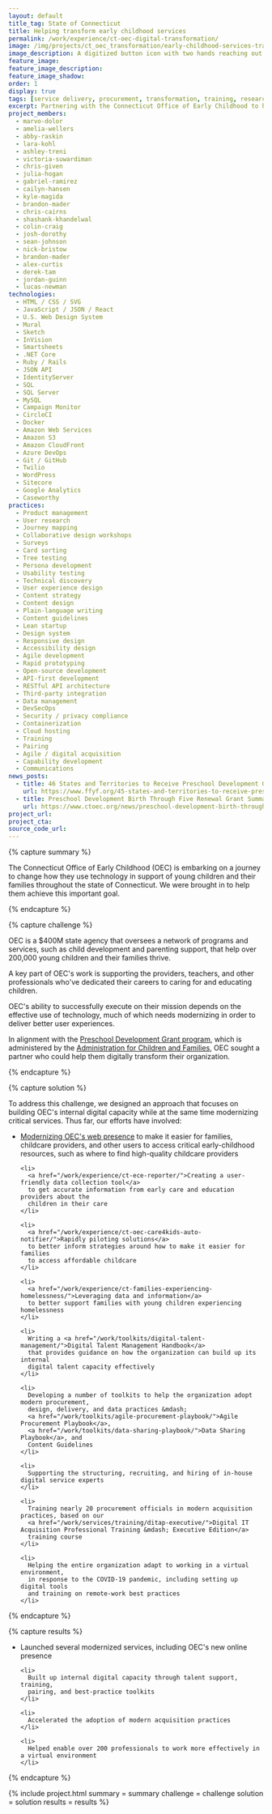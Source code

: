 ```yaml
---
layout: default
title_tag: State of Connecticut
title: Helping transform early childhood services
permalink: /work/experience/ct-oec-digital-transformation/
image: /img/projects/ct_oec_transformation/early-childhood-services-transformation.svg
image_description: A digitized button icon with two hands reaching out to each other and another hand pressing the button icon.
feature_image:
feature_image_description:
feature_image_shadow:
order: 1
display: true
tags: [service delivery, procurement, transformation, training, research & design, product management, software delivery, legacy modernization, devops, cloud & platforms, data & analytics, apis, open government, security & privacy, coaching & training, early childhood, social safety net, healthcare, economic development, education, marvo dolor, amelia wellers, abby raskin, lara kohl, ashley treni, victoria suwardiman, chris given, julia hogan, gabriel ramirez, cailyn hansen, kyle magida, brandon mader, chris cairns, shashank khandelwal, colin craig, josh dorothy, sean johnson, nick bristow, brandon mader, derek tam, alex curtis, lucas newman]
excerpt: Partnering with the Connecticut Office of Early Childhood to help change how they deliver services to families with young children and the professionals who support them.
project_members:
  - marvo-dolor
  - amelia-wellers
  - abby-raskin
  - lara-kohl
  - ashley-treni
  - victoria-suwardiman
  - chris-given
  - julia-hogan
  - gabriel-ramirez
  - cailyn-hansen
  - kyle-magida
  - brandon-mader
  - chris-cairns
  - shashank-khandelwal
  - colin-craig
  - josh-dorothy
  - sean-johnson
  - nick-bristow
  - brandon-mader
  - alex-curtis
  - derek-tam
  - jordan-guinn
  - lucas-newman
technologies:
  - HTML / CSS / SVG
  - JavaScript / JSON / React
  - U.S. Web Design System
  - Mural
  - Sketch
  - InVision
  - Smartsheets
  - .NET Core
  - Ruby / Rails
  - JSON API
  - IdentityServer
  - SQL
  - SQL Server
  - MySQL
  - Campaign Monitor
  - CircleCI
  - Docker
  - Amazon Web Services
  - Amazon S3
  - Amazon CloudFront
  - Azure DevOps
  - Git / GitHub
  - Twilio
  - WordPress
  - Sitecore
  - Google Analytics
  - Caseworthy
practices:
  - Product management
  - User research
  - Journey mapping
  - Collaborative design workshops
  - Surveys
  - Card sorting
  - Tree testing
  - Persona development
  - Usability testing
  - Technical discovery
  - User experience design
  - Content strategy
  - Content design
  - Plain-language writing
  - Content guidelines
  - Lean startup
  - Design system
  - Responsive design
  - Accessibility design
  - Agile development
  - Rapid prototyping
  - Open-source development
  - API-first development
  - RESTful API architecture
  - Third-party integration
  - Data management
  - DevSecOps
  - Security / privacy compliance
  - Containerization
  - Cloud hosting
  - Training
  - Pairing
  - Agile / digital acquisition
  - Capability development
  - Communications
news_posts:
  - title: 46 States and Territories to Receive Preschool Development Grants
    url: https://www.ffyf.org/45-states-and-territories-to-receive-preschool-development-grants/
  - title: Preschool Development Birth Through Five Renewal Grant Summary
    url: https://www.ctoec.org/news/preschool-development-birth-through-five-renewal-grant-summary/
project_url:
project_cta:
source_code_url:
---
```


{% capture summary %}
  <p>
    The Connecticut Office of Early Childhood (OEC) is embarking on a journey
    to change how they use technology in support of young children and their
    families throughout the state of Connecticut. We were brought in
    to help them achieve this important goal.
  </p>
{% endcapture %}

{% capture challenge %}
  <p>
    OEC is a $400M state agency that oversees a network of programs and services,
    such as child development and parenting support, that help over 200,000 young
    children and their families thrive.
  </p>

  <p>
    A key part of OEC's work is supporting the providers, teachers, and other professionals
    who've dedicated their careers to caring for and educating children.
  </p>

  <p>
    OEC's ability to successfully execute on their mission depends on the effective
    use of technology, much of which needs modernizing in order to deliver better
    user experiences.
  </p>

  <p>
    In alignment with the <a href="https://www.acf.hhs.gov/ecd/early-learning/preschool-development-grants">Preschool Development Grant program</a>, which is
    administered by the <a href="https://www.acf.hhs.gov/">Administration for Children and Families</a>,
    OEC sought a partner who could help them digitally transform their organization.
  </p>
{% endcapture %}

{% capture solution %}
  <p>
    To address this challenge, we designed an approach that focuses on building
    OEC's internal digital capacity while at the same time modernizing critical
    services. Thus far, our efforts have involved:
  </p>

  <ul>
    <li>
      <a href="/work/experience/ct-oec-website-redesign/">Modernizing OEC's web presence</a>
      to make it easier for families, childcare providers, and other users to access
      critical early-childhood resources, such as where to find high-quality childcare
      providers
    </li>

    <li>
      <a href="/work/experience/ct-ece-reporter/">Creating a user-friendly data collection tool</a>
      to get accurate information from early care and education providers about the
      children in their care
    </li>

    <li>
      <a href="/work/experience/ct-oec-care4kids-auto-notifier/">Rapidly piloting solutions</a>
      to better inform strategies around how to make it easier for families
      to access affordable childcare
    </li>

    <li>
      <a href="/work/experience/ct-families-experiencing-homelessness/">Leveraging data and information</a>
      to better support families with young children experiencing homelessness
    </li>

    <li>
      Writing a <a href="/work/toolkits/digital-talent-management/">Digital Talent Management Handbook</a>
      that provides guidance on how the organization can build up its internal
      digital talent capacity effectively
    </li>

    <li>
      Developing a number of toolkits to help the organization adopt modern procurement,
      design, delivery, and data practices &mdash;
      <a href="/work/toolkits/agile-procurement-playbook/">Agile Procurement Playbook</a>,
      <a href="/work/toolkits/data-sharing-playbook/">Data Sharing Playbook</a>, and
      Content Guidelines
    </li>

    <li>
      Supporting the structuring, recruiting, and hiring of in-house digital service experts
    </li>

    <li>
      Training nearly 20 procurement officials in modern acquisition practices, based on our
      <a href="/work/services/training/ditap-executive/">Digital IT Acquisition Professional Training &mdash; Executive Edition</a>
      training course
    </li>

    <li>
      Helping the entire organization adapt to working in a virtual environment,
      in response to the COVID-19 pandemic, including setting up digital tools
      and training on remote-work best practices
    </li>
  </ul>
{% endcapture %}

{% capture results %}
  <ul>
    <li>
      Launched several modernized services, including OEC's new online presence
    </li>

    <li>
      Built up internal digital capacity through talent support, training,
      pairing, and best-practice toolkits
    </li>

    <li>
      Accelerated the adoption of modern acquisition practices
    </li>

    <li>
      Helped enable over 200 professionals to work more effectively in a virtual environment
    </li>
  </ul>
{% endcapture %}

{% include project.html
  summary = summary
  challenge = challenge
  solution = solution
  results = results
%}
